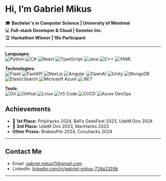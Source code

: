 # Hi, I’m Gabriel Mikus

🎓 **Bachelor's in Computer Science | University of Montreal**  
💻 **Full-stack Developer & Cloud | Genetec Inc.**  
🏆 **Hackathon Winner | 18x Participant**  

---

**Languages:**  
![Python](https://img.shields.io/badge/-Python-3776AB?style=flat-square&logo=python&logoColor=white)
![C#](https://img.shields.io/badge/-C%23-239120?style=flat-square&logo=c-sharp)
![React](https://img.shields.io/badge/-React-61DAFB?style=flat-square&logo=react&logoColor=white)
![TypeScript](https://img.shields.io/badge/-TypeScript-007ACC?style=flat-square&logo=typescript&logoColor=white)
![Java](https://img.shields.io/badge/-Java-007396?style=flat-square&logo=java)
![C++](https://img.shields.io/badge/-C++-00599C?style=flat-square&logo=c%2B%2B)
![YAML](https://img.shields.io/badge/-YAML-ffdd00?style=flat-square&logo=yaml)

**Technologies:**  
![Flask](https://img.shields.io/badge/-Flask-000000?style=flat-square&logo=flask)
![FastAPI](https://img.shields.io/badge/-FastAPI-009688?style=flat-square&logo=fastapi&logoColor=white)
![Next.js](https://img.shields.io/badge/-Next.js-000000?style=flat-square&logo=next.js)
![Angular](https://img.shields.io/badge/-Angular-DD0031?style=flat-square&logo=angular)
![OpenAI](https://img.shields.io/badge/-OpenAI-412991?style=flat-square&logo=openai)
![Unity](https://img.shields.io/badge/-Unity-000000?style=flat-square&logo=unity)
![MongoDB](https://img.shields.io/badge/-MongoDB-47A248?style=flat-square&logo=mongodb&logoColor=white)
![ElasticSearch](https://img.shields.io/badge/-ElasticSearch-005571?style=flat-square&logo=elasticsearch)
![Microsoft Azure](https://img.shields.io/badge/-Azure-232F7E?style=flat-square&logo=microsoft-azure)
![.NET](https://img.shields.io/badge/-.NET-512BD4?style=flat-square&logo=dot-net)

**Tools:**  
![Git](https://img.shields.io/badge/-Git-black?style=flat-square&logo=git)
![GitHub](https://img.shields.io/badge/-GitHub-181717?style=flat-square&logo=github)
![Linux](https://img.shields.io/badge/-Linux-FCC624?style=flat-square&logo=linux&logoColor=white)
![VS Code](https://img.shields.io/badge/-VS%20Code-007ACC?style=flat-square&logo=visual-studio-code)
![CI/CD](https://img.shields.io/badge/-CI%2FCD-555555?style=flat-square)
![Azure DevOps](https://img.shields.io/badge/-Azure%20DevOps-0078D7?style=flat-square&logo=azure-devops)


## Achievements
- 🥇 **1st Place:** PolyHacks 2024, Bell’s GeekFest 2023, UdeM Diro 2024  
- 🥉 **3rd Place:** UdeM Diro 2023, MariHacks 2023  
- **Other Prizes:** BrebeufHx 2024, Conuhacks 2024

---

## Contact Me
- Email: gabriel.mikus11@gmail.com  
- LinkedIn: [linkedin.com/in/gabriel-mikus-728a2326b](https://www.linkedin.com/in/gabriel-mikus-728a2326b/)  

---
